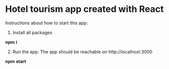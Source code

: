 # Hotel tourism app created with React

Instructions about how to start this app:

1. Install all packages

**npm i**

2. Run the app. The app should be reachable on http://localhost:3000

**npm start**
